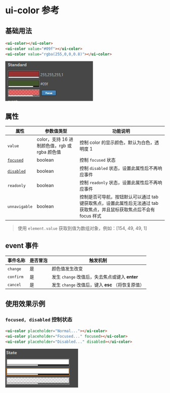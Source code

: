 # ui-color 参考

## 基础用法

```html
<ui-color></ui-color>
<ui-color value="#09f"></ui-color>
<ui-color value="rgba(255,0,0,0.8)"></ui-color>
```
![img](ui-kit/ui-color.png)

## 属性
属性  | 参数值类型 | 功能说明
------|--------------|-------------  
`value`| color，支持 16 进制颜色值，rgb 或 rgba 颜色值| 控制 color 的显示颜色，默认为白色，透明度 1
[`focused`](#`focused,-disabled`-控制状态)| boolean | 控制 `focused` 状态 
[`disabled`](#`focused,-disabled`-控制状态)| boolean | 控制 `disabled` 状态，设置此属性后不再响应事件
`readonly` | boolean | 控制 `readonly` 状态，设置此属性后不再响应事件
`unnavigable`| boolean | 控制是否可导航，按钮默认可以通过 tab 键获取焦点，设置此属性后无法通过 tab 获取焦点，并且鼠标获取焦点后不会有 focus 样式
> 使用 `element.value` 获取到值为数组对象，例如：[154, 49, 49, 1]

## event 事件
事件名称|是否冒泡|触发机制
-------|-------|--------
`change` |是|颜色值发生改变
`confirm` |是|发生 `change` 改值后，失去焦点或键入 **enter**
`cancel` |是|发生 `change` 改值后，键入 **esc** （将恢复原值）

## 使用效果示例

### `focused, disabled` 控制状态
```html
<ui-color placeholder="Normal..."></ui-color>
<ui-color placeholder="Focused..." focused></ui-color>
<ui-color placeholder="Disabled..." disabled></ui-color>
```
    
![img](ui-kit/ui-color-state.png)